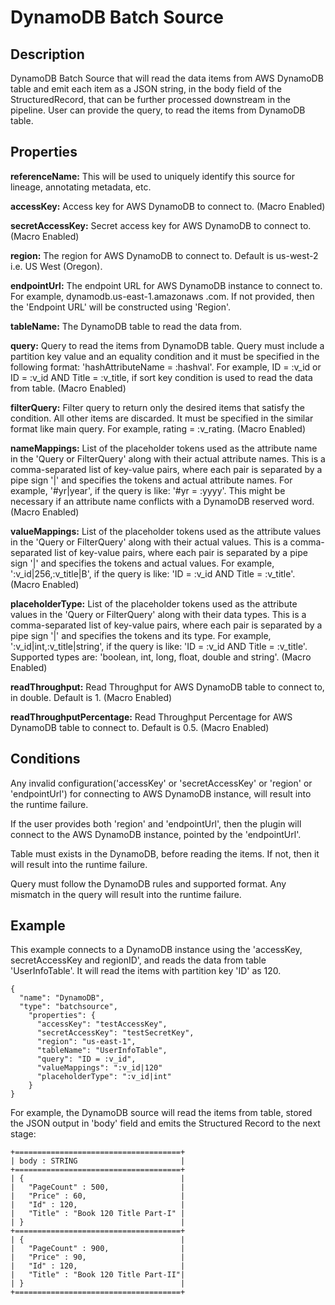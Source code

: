 # DynamoDB Batch Source


Description
-----------
DynamoDB Batch Source that will read the data items from AWS DynamoDB table and emit each item as a JSON string, in the
body field of the StructuredRecord, that can be further processed downstream in the pipeline. User can provide the
query, to read the items from DynamoDB table.

Properties
----------
**referenceName:** This will be used to uniquely identify this source for lineage, annotating metadata, etc.

**accessKey:** Access key for AWS DynamoDB to connect to. (Macro Enabled)

**secretAccessKey:** Secret access key for AWS DynamoDB to connect to. (Macro Enabled)

**region:** The region for AWS DynamoDB to connect to. Default is us-west-2 i.e. US West (Oregon).

**endpointUrl:** The endpoint URL for AWS DynamoDB instance to connect to. For example, dynamodb.us-east-1.amazonaws
.com. If not provided, then the 'Endpoint URL' will be constructed using 'Region'.

**tableName:** The DynamoDB table to read the data from.

**query:** Query to read the items from DynamoDB table. Query must include a partition key value and an equality
condition and it must be specified in the following format: 'hashAttributeName = :hashval'. For example, ID = :v_id or
ID = :v_id AND Title = :v_title, if sort key condition is used to read the data from table. (Macro Enabled)

**filterQuery:** Filter query to return only the desired items that satisfy the condition. All other items are
discarded. It must be specified in the similar format like main query. For example, rating = :v_rating. (Macro Enabled)

**nameMappings:** List of the placeholder tokens used as the attribute name in the 'Query or FilterQuery' along with
their actual attribute names. This is a comma-separated list of key-value pairs, where each pair is separated by a
pipe sign '|' and specifies the tokens and actual attribute names. For example, '#yr|year', if the query is like:
'#yr = :yyyy'. This might be necessary if an attribute name conflicts with a DynamoDB reserved word. (Macro Enabled)

**valueMappings:** List of the placeholder tokens used as the attribute values in the 'Query or FilterQuery' along with
their actual values. This is a comma-separated list of key-value pairs, where each pair is separated by a pipe sign '|'
and specifies the tokens and actual values. For example, ':v_id|256,:v_title|B', if the query is like: 'ID = :v_id AND
Title = :v_title'. (Macro Enabled)

**placeholderType:** List of the placeholder tokens used as the attribute values in the 'Query or FilterQuery' along
with their data types. This is a comma-separated list of key-value pairs, where each pair is separated by a pipe sign
'|' and specifies the tokens and its type. For example, ':v_id|int,:v_title|string', if the query is like:
'ID = :v_id AND Title = :v_title'. Supported types are: 'boolean, int, long, float, double and string'. (Macro Enabled)

**readThroughput:** Read Throughput for AWS DynamoDB table to connect to, in double. Default is 1. (Macro Enabled)

**readThroughputPercentage:** Read Throughput Percentage for AWS DynamoDB table to connect to. Default is 0.5.
(Macro Enabled)

Conditions
----------
Any invalid configuration('accessKey' or 'secretAccessKey' or 'region' or 'endpointUrl') for connecting to AWS DynamoDB
instance, will result into the runtime failure.

If the user provides both 'region' and 'endpointUrl', then the plugin will connect to the AWS DynamoDB instance,
pointed by the 'endpointUrl'.

Table must exists in the DynamoDB, before reading the items. If not, then it will result into the runtime failure.

Query must follow the DynamoDB rules and supported format. Any mismatch in the query will result into the runtime
failure.

Example
-------
This example connects to a DynamoDB instance using the 'accessKey, secretAccessKey and regionID', and reads the data
from table 'UserInfoTable'. It will read the items with partition key 'ID' as 120.

    {
      "name": "DynamoDB",
      "type": "batchsource",
        "properties": {
          "accessKey": "testAccessKey",
          "secretAccessKey": "testSecretKey",
          "region": "us-east-1",
          "tableName": "UserInfoTable",
          "query": "ID = :v_id",
          "valueMappings": ":v_id|120"
          "placeholderType": ":v_id|int"
        }
    }

For example, the DynamoDB source will read the items from table, stored the JSON output in 'body' field and emits the
 Structured Record to the next stage:

    +=====================================+
    | body : STRING                       |
    +=====================================+
    | {                                   |
    |   "PageCount" : 500,                |
    |   "Price" : 60,                     |
    |   "Id" : 120,                       |
    |   "Title" : "Book 120 Title Part-I" |
    | }                                   |
    +=====================================+
    | {                                   |
    |   "PageCount" : 900,                |
    |   "Price" : 90,                     |
    |   "Id" : 120,                       |
    |   "Title" : "Book 120 Title Part-II"|
    | }                                   |
    +=====================================+
